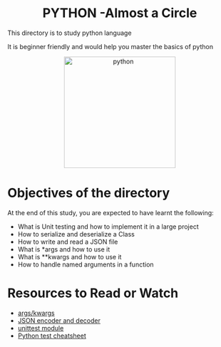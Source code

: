 <center> <h1>PYTHON -Almost a Circle</h1> </center>
<P>This directory is to study python language</P>
<P>It is beginner friendly and would help you master the basics of python</P>

<center> <img src="https://upload.wikimedia.org/wikipedia/commons/c/c3/Python-logo-notext.svg" width="250" height="250" alt="python"> </center>

<h1> Objectives of the directory </h1>
<p>At the end of this study, you are expected to have learnt the following: </p>

- What is Unit testing and how to implement it in a large project
- How to serialize and deserialize a Class
- How to write and read a JSON file
- What is *args and how to use it
- What is **kwargs and how to use it
- How to handle named arguments in a function

<h1> Resources to Read or Watch </h1>
<ul>
	<li> <a href="https://yasoob.me/2013/08/04/args-and-kwargs-in-python-explained/" target="_blank">args/kwargs </a></li>
	<li> <a href="https://docs.python.org/3/library/json.html" target="_blank">JSON encoder and decoder </a></li>
	<li> <a href="https://docs.python.org/3.4/library/unittest.html#module-unittest" target="_blank">unittest module</a></li>
    <li> <a href="https://www.pythonsheets.com/notes/python-tests.html" target="_blank">Python test cheatsheet</a></li>
</ul>